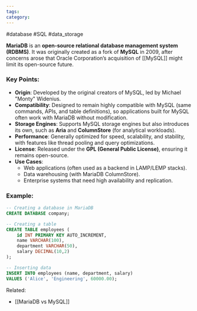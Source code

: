 ```yaml
---
tags: 
category: 
---
```

\#database #SQL #data\_storage

**MariaDB** is an **open-source relational database management system (RDBMS)**. It was originally created as a fork of **MySQL** in 2009, after concerns arose that Oracle Corporation’s acquisition of [[MySQL]] might limit its open-source future.

### Key Points:

* **Origin**: Developed by the original creators of MySQL, led by Michael "Monty" Widenius.
* **Compatibility**: Designed to remain highly compatible with MySQL (same commands, APIs, and table definitions), so applications built for MySQL often work with MariaDB without modification.
* **Storage Engines**: Supports MySQL storage engines but also introduces its own, such as **Aria** and **ColumnStore** (for analytical workloads).
* **Performance**: Generally optimized for speed, scalability, and stability, with features like thread pooling and query optimizations.
* **License**: Released under the **GPL (General Public License)**, ensuring it remains open-source.
* **Use Cases**:
  * Web applications (often used as a backend in LAMP/LEMP stacks).
  * Data warehousing (with MariaDB ColumnStore).
  * Enterprise systems that need high availability and replication.

### Example:

```sql
-- Creating a database in MariaDB
CREATE DATABASE company;

-- Creating a table
CREATE TABLE employees (
    id INT PRIMARY KEY AUTO_INCREMENT,
    name VARCHAR(100),
    department VARCHAR(50),
    salary DECIMAL(10,2)
);

-- Inserting data
INSERT INTO employees (name, department, salary)
VALUES ('Alice', 'Engineering', 60000.00);
```

Related:
- [[MariaDB vs MySQL]]